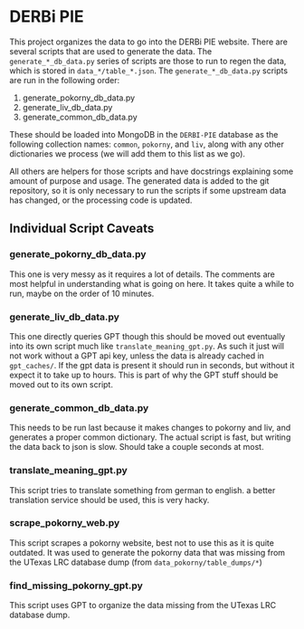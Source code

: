 # DERBi PIE

This project organizes the data to go into the DERBi PIE website. There are several scripts that are used to generate the data. The `generate_*_db_data.py` series of scripts are those to run to regen the data, which is stored in `data_*/table_*.json`. The `generate_*_db_data.py` scripts are run in the following order:
1. generate_pokorny_db_data.py
2. generate_liv_db_data.py
3. generate_common_db_data.py

These should be loaded into MongoDB in the `DERBI-PIE` database as the following collection names: `common`, `pokorny`, and `liv`, along with any other dictionaries we process (we will add them to this list as we go).

All others are helpers for those scripts and have docstrings explaining some amount of purpose and usage. The generated data is added to the git repository, so it is only necessary to run the scripts if some upstream data has changed, or the processing code is updated. 

## Individual Script Caveats

### generate_pokorny_db_data.py

This one is very messy as it requires a lot of details. The comments are most helpful in understanding what is going on here. It takes quite a while to run, maybe on the order of 10 minutes.

### generate_liv_db_data.py

This one directly queries GPT though this should be moved out eventually into its own script much like `translate_meaning_gpt.py`. As such it just will not work without a GPT api key, unless the data is already cached in `gpt_caches/`. If the gpt data is present it should run in seconds, but without it expect it to take up to hours. This is part of why the GPT stuff should be moved out to its own script.

### generate_common_db_data.py

This needs to be run last because it makes changes to pokorny and liv, and generates a proper common dictionary. The actual script is fast, but writing the data back to json is slow. Should take a couple seconds at most.

### translate_meaning_gpt.py

This script tries to translate something from german to english. a better translation service should be used, this is very hacky.

### scrape_pokorny_web.py

This script scrapes a pokorny website, best not to use this as it is quite outdated. It was used to generate the pokorny data that was missing from the UTexas LRC database dump (from `data_pokorny/table_dumps/*`)

### find_missing_pokorny_gpt.py

This script uses GPT to organize the data missing from the UTexas LRC database dump. 

